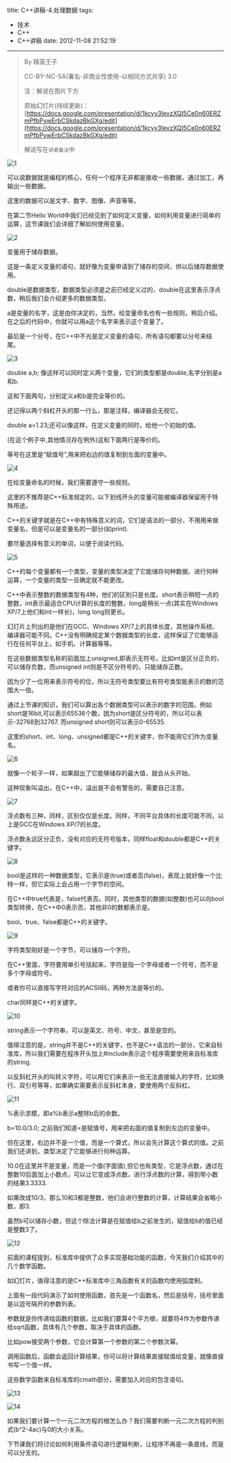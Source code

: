 title: C++讲稿-4.处理数据
tags:
  - 技术
  - C++
  - C++讲稿
date: 2012-11-08 21:52:19
---

> By 精英王子
> 
>   CC-BY-NC-SA(署名-非商业性使用-以相同方式共享) 3.0
> 
> 注：解说在图片下方
> 
> 原始幻灯片(持续更新)：[https://docs.google.com/presentation/d/1kcyy3IevzXQI5Ce0n60ERZmPfbPywErbCSkdazBkGXg/edit](https://docs.google.com/presentation/d/1kcyy3IevzXQI5Ce0n60ERZmPfbPywErbCSkdazBkGXg/edit)
> 
>   解说写在`讲者备注`中

![1](http://i.minus.com/i5FRF0N9bpPOB.png)

可以说数据就是编程的核心，任何一个程序无非都是接收一些数据，通过加工，再输出一些数据。

这里的数据可以是文字、数字、图像、声音等等。

在第二节Hello World中我们已经见到了如何定义变量，如何利用变量进行简单的运算，这节课我们会详细了解如何使用变量。

![2](http://i.minus.com/ibuzuKhJAGbPm4.png)

变量用于储存数据。

这是一条定义变量的语句，就好像为变量申请到了储存的空间，供以后储存数据使用。

double是数据类型，数据类型必须是之前已经定义过的，double在这里表示浮点数，稍后我们会介绍更多的数据类型。

a是变量的名字，这是由你决定的，当然，给变量命名也有一些规则，稍后介绍。在之后的代码中，你就可以用a这个名字来表示这个变量了。

最后是一个分号，在C++中不光是定义变量的语句，所有语句都要以分号来结尾。

![3](http://i.minus.com/ibqTkKB2858WYa.png)

double a,b; 像这样可以同时定义两个变量，它们的类型都是double,名字分别是a和b.

这和下面两句，分别定义a和b是完全等价的。

还记得以两个斜杠开头的那一行么，那是注释，编译器会无视它。

double a=1.23;还可以像这样，在定义变量的同时，给他一个初始的值。

(在这个例子中,其他情况存在例外)这和下面两行是等价的。

等号在这里是“赋值号”,用来把右边的值复制到左面的变量中。

![4](http://i.minus.com/i8UbM48L09srM.png)

在给变量命名的时候，我们需要遵守一些规则。

这里的不推荐是C++标准规定的，以下划线开头的变量可能被编译器保留用于特殊用途。

C++的关键字就是在C++中有特殊意义的词，它们是语法的一部分，不用用来做变量名，但是可以是变量名的一部分(如print).

要尽量选择有意义的单词，以便于阅读代码。

![5](http://i.minus.com/i2UAFuANzdeK3.png)

C++的每个变量都有一个类型，变量的类型决定了它能储存何种数据、进行何种运算，一个变量的类型一旦确定就不能更改。

C++中表示整数的数据类型有4种，他们的区别只是长度。short表示稍短一点的整数，int表示最适合CPU计算的长度的整数，long是稍长一点(其实在Windows XP/7上他们和int一样长)，long long则更长。

幻灯片上列出的是他们在GCC、Windows XP/7上的具体长度，其他操作系统、编译器可能不同。C++没有明确规定某个数据类型的长度，这样保证了它能够运行在任何平台上，如手机、计算器等等。

在这些数据类型名称的前面加上unsigned,即表示无符号。比如int是区分正负的，可以储存负数，而unsigned int则是不区分符号的，只能储存正数。

因为少了一位用来表示符号的位，所以无符号类型要比有符号类型能表示的数的范围大一倍。

通过上节课的知识，我们可以算出各个数据类型可以表示的数字的范围，例如short是16bit,可以表示65536个数，因为short是区分符号的，所以可以表示-32768到32767\. 而unsigned short则可以表示0-65535.

这里的short、int、long、unsigned都是C++的关键字，你不能用它们作为变量名。

![6](http://i.minus.com/imtjLdd4jxdzq.png)

就像一个轮子一样，如果超出了它能够储存的最大值，就会从头开始。

这种现象叫溢出，在C++中，溢出是不会有警告的，需要自己注意。

![7](http://i.minus.com/iA3C3xDsMJCXw.png)

浮点数有三种，同样，区别仅仅是长度。同样，不同平台具体的长度可能不同，以上是GCC在Windows XP/7的长度。

浮点数永远区分正负，没有对应的无符号版本，同样float和double都是C++的关键字。

![8](http://i.minus.com/ibhhyBo0KirWRE.png)

bool是这样的一种数据类型，它表示是(true)或者否(false)，表现上就好像一个比特一样，但它实际上会占用一个字节的空间。

在C++中true代表是，false代表否。同时，其他类型的数据(如整数)也可以向bool类型转换，在C++中0表示否，其他非0的数都表示是。

bool、true、false都是C++的关键字。

![9](http://i.minus.com/ibjdIUBcqADQto.png)

字符类型刚好是一个字节，可以储存一个字符。

在C++里面，字符要用单引号括起来，字符是指一个字母或者一个符号，而不是多个字母或符号。

或者你可以直接写字符对应的ACSII码，两种方法是等价的。

char同样是C++的关键字。

![10](http://i.minus.com/ib080q2OAMm9C9.png)

string表示一个字符串，可以是英文、符号、中文，甚至是空的。

值得注意的是，string并不是C++的关键字，也不是C++语法的一部分，它来自标准库，所以我们需要在程序开头加上#include<string>表示这个程序需要使用来自标准库的string.

以反斜杠开头的叫转义字符，可以用它们来表示一些无法直接输入的字符，比如换行、双引号等等，如果确实需要表示反斜杠本身，要使用两个反斜杠。

![11](http://i.minus.com/iBwP8Uw3AyFca.png)

%表示求模，即a%b表示a整除b后的余数。

b=10.0/3.0; 之前我们知道=是赋值号，用来把右面的值复制到左边的变量中。

但在这里，右边并不是一个值，而是一个算式，所以会先计算这个算式的值。之前我们还讲到，类型决定了它能够进行何种运算。

10.0在这里并不是变量，而是一个值(字面值),但它也有类型，它是浮点数，通过在整数10后面加上小数点，可以让它变成浮点数，进行浮点数的计算，得到带小数的结果3.3333.

如果改成10/3，那么10和3都是整数，他们会进行整数的计算，计算结果会省略小数，即3.

虽然b可以储存小数，但这个除法计算是在赋值给b之前发生的，赋值给b的值已经是整数3了。

![12](http://i.minus.com/ibfjR86Fp9Oxbh.png)

前面的课程提到，标准库中提供了众多实现基础功能的函数，今天我们介绍其中的几个数学函数。

如幻灯片，值得注意的是C++标准库中三角函数有关的函数均使用弧度制。

上面有一段代码演示了如何使用函数，首先是一个函数名，然后是括号，括号里面是以逗号隔开的参数列表。

参数就是你传递给函数的数据，比如我们要算4个平方根，就要将4作为参数传递给sqrt函数，具体有几个参数，取决于具体的函数。

比如pow接受两个参数，它会计算第一个参数的第二个参数次幂。

调用函数后，函数会返回计算结果，你可以将计算结果直接赋值给变量，就像直接书写一个值一样。

这些数学函数来自标准库的cmath部分，需要加入对应的包含语句。

![13](http://i.minus.com/ieBbWFEEF73FV.png)

![14](http://i.minus.com/iba1S1PHIZOUcD.png)

如果我们要计算一个一元二次方程的根怎么办？我们需要判断一元二次方程的判别式(b^2-4ac)与0的大小关系。

下节课我们将讨论如何利用条件语句进行逻辑判断，让程序不再是一条直线，而是可以分支的。